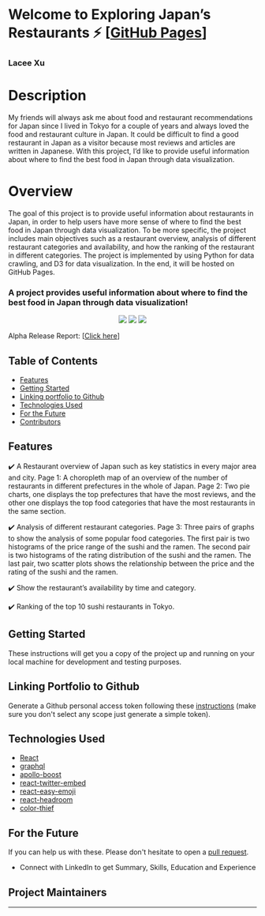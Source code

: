 # Welcome to Exploring Japan’s Restaurants ⚡️ [[GitHub Pages](https://laceett.github.io/japan-foodie/my-page.html)]

### Lacee Xu

# Description
My friends will always ask me about food and restaurant recommendations for Japan since I lived in Tokyo for a couple of years and always loved the food and restaurant culture in Japan. 
It could be difficult to find a good restaurant in Japan as a visitor because most reviews and articles are written in Japanese. With this project, I’d like to provide useful information about where to find the best food in Japan through data visualization.

# Overview
The goal of this project is to provide useful information about restaurants in Japan, in order to help users have more sense of where to find the best food in Japan through data visualization. To be more specific, the project includes main objectives such as a restaurant overview, analysis of different restaurant categories and availability, and how the ranking of the restaurant in different categories. 
The project is implemented by using Python for data crawling, and D3 for data visualization. In the end, it will be hosted on GitHub Pages.


### A project provides useful information about where to find the best food in Japan through data visualization!


<p align="center">
  <kbd><img src="https://media.giphy.com/media/RTp3RsNNdq37y/giphy.gif"></img></kbd>
  <kbd><img src="https://media.giphy.com/media/Ru6AkphoLHiXm/giphy.gif"></img></kbd>
  <kbd><img src="https://media.giphy.com/media/aCUQqwlJ1ExNK/giphy.gif"></img></kbd>
</p>

Alpha Release Report: [[Click here](https://docs.google.com/document/d/1b9KXwAp1yWKy6YPMGSo84euA8gnh_jF0_ALj3-ObGEk/edit?usp=sharing)]


## Table of Contents
- [Features](#Features)
- [Getting Started](#getting-started)
- [Linking portfolio to Github](#linking-portfolio-to-github)
- [Technologies Used](#technologies-used)
- [For the Future](#for-the-future)
- [Contributors](#project-maintainers)

## Features
✔️ A Restaurant overview of Japan such as key statistics in every major area and city.
  Page 1: A choropleth map of an overview of the number of restaurants in different prefectures in the whole of Japan. 
  Page 2: Two pie charts, one displays the top prefectures that have the most reviews, and the other one displays the top food categories that have the most restaurants in the same section. 

✔️ Analysis of different restaurant categories. 
  Page 3: Three pairs of graphs to show the analysis of some popular food categories.
  The first pair is two histograms of the price range of the sushi and the ramen. 
  The second pair is two histograms of the rating distribution of the sushi and the ramen. The last pair, two scatter plots shows the relationship between the price and the rating of the sushi and the ramen. 

✔️ Show the restaurant’s availability by time and category.

✔️ Ranking of the top 10 sushi restaurants in Tokyo.


## Getting Started

These instructions will get you a copy of the project up and running on your local machine for development and testing purposes.


## Linking Portfolio to Github

Generate a Github personal access token following these [instructions](https://help.github.com/en/github/authenticating-to-github/creating-a-personal-access-token-for-the-command-line) (make sure you don't select any scope just generate a simple token).


## Technologies Used 

- [React](https://reactjs.org/)
- [graphql](https://graphql.org/)
- [apollo-boost](https://www.apollographql.com/docs/react/get-started/)
- [react-twitter-embed](https://github.com/saurabhnemade/react-twitter-embed)
- [react-easy-emoji](https://github.com/appfigures/react-easy-emoji)
- [react-headroom](https://github.com/KyleAMathews/react-headroom)
- [color-thief](https://github.com/lokesh/color-thief)


## For the Future
If you can help us with these. Please don't hesitate to open a [pull request](https://github.com/...).

- Connect with LinkedIn to get Summary, Skills, Education and Experience


## Project Maintainers 



---





